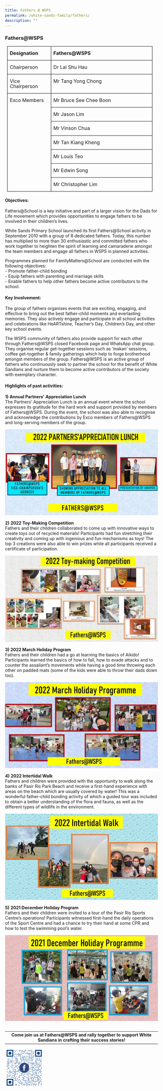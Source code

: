 ```yaml
---
title: Fathers @ WSPS
permalink: /white-sands-family/fathers/
description: ""
---
```

### **Fathers@WSPS**


<table style="margin-left:5.4pt;border-collapse:collapse;mso-yfti-tbllook:1184;
 mso-padding-alt:0in 0in 0in 0in" cellpadding="0" cellspacing="0" border="0" class="MsoNormalTable"><tbody><tr style="mso-yfti-irow:0;mso-yfti-firstrow:yes;height:20.15pt"><td style="width:90.45pt;border:solid windowtext 1.0pt;
  padding:0in 5.4pt 0in 5.4pt;height:20.15pt" valign="top" width="129"><p class="MsoNormal"><b><span style="font-size:12.0pt;line-height:107%;
  mso-bidi-font-family:Calibri;mso-bidi-theme-font:minor-latin;mso-ansi-language:
  MS" lang="MS">Designation</span></b></p></td><td style="width:238.6pt;border:solid windowtext 1.0pt;
  border-left:none;padding:0in 5.4pt 0in 5.4pt;height:20.15pt" valign="top" width="318"><p style="margin-right:1.7pt" class="MsoNormal"><b><span style="font-size:12.0pt;line-height:107%;mso-bidi-font-family:Calibri;
  mso-bidi-theme-font:minor-latin;mso-ansi-language:MS" lang="MS">Fathers@WSPS</span></b></p></td></tr><tr style="mso-yfti-irow:1;height:19.65pt"><td style="width:96.45pt;border:solid windowtext 1.0pt;
  border-top:none;padding:0in 5.4pt 0in 5.4pt;height:19.65pt" valign="top" width="120"><p class="MsoNormal"><span style="font-size:12.0pt;line-height:107%;
  mso-bidi-font-family:Calibri;mso-bidi-theme-font:minor-latin;mso-ansi-language:
  MS" lang="MS">Chairperson</span></p></td><td style="width:238.6pt;border-top:none;border-left:
  none;border-bottom:solid windowtext 1.0pt;border-right:solid windowtext 1.0pt;
  padding:0in 5.4pt 0in 5.4pt;height:19.65pt" valign="top" width="318"><p style="margin-right:1.7pt" class="MsoNormal"><span style="font-size:
  12.0pt;line-height:107%;mso-bidi-font-family:Calibri;mso-bidi-theme-font:
  minor-latin;mso-ansi-language:MS" lang="MS">Dr Lai Shu Hau</span></p></td></tr><tr style="mso-yfti-irow:2;height:20.15pt"><td style="width:96.45pt;border:solid windowtext 1.0pt;
  border-top:none;padding:0in 5.4pt 0in 5.4pt;height:20.15pt" valign="top" width="129"><p class="MsoNormal"><span style="font-size:12.0pt;line-height:107%;
  mso-bidi-font-family:Calibri;mso-bidi-theme-font:minor-latin;mso-ansi-language:
  MS" lang="MS">Vice Chairperson</span></p></td><td style="width:238.6pt;border-top:none;border-left:
  none;border-bottom:solid windowtext 1.0pt;border-right:solid windowtext 1.0pt;
  padding:0in 5.4pt 0in 5.4pt;height:20.15pt" valign="top" width="318"><p style="margin-right:1.7pt" class="MsoNormal"><span style="font-size:
  12.0pt;line-height:107%;mso-bidi-font-family:Calibri;mso-bidi-theme-font:
  minor-latin;mso-ansi-language:MS" lang="MS">Mr Tang Yong Chong</span></p></td></tr><tr style="mso-yfti-irow:3;height:19.65pt"><td style="width:96.45pt;border:solid windowtext 1.0pt;
  border-top:none;padding:0in 5.4pt 0in 5.4pt;height:19.65pt" valign="top" rowspan="7" width="129"><p class="MsoNormal"><span style="font-size:12.0pt;line-height:107%;
  mso-bidi-font-family:Calibri;mso-bidi-theme-font:minor-latin;mso-ansi-language:
  MS" lang="MS">Exco Members</span></p></td><td style="width:238.6pt;border-top:none;border-left:
  none;border-bottom:solid windowtext 1.0pt;border-right:solid windowtext 1.0pt;
  padding:0in 5.4pt 0in 5.4pt;height:19.65pt" valign="top" width="318"><p style="margin-right:1.7pt" class="MsoNormal"><span style="font-size:
  12.0pt;line-height:107%;mso-bidi-font-family:Calibri;mso-bidi-theme-font:
  minor-latin;mso-ansi-language:MS" lang="MS">Mr Bruce See Chee Boon</span></p></td></tr><tr style="mso-yfti-irow:4;height:21.2pt"><td style="width:238.6pt;border-top:none;border-left:
  none;border-bottom:solid windowtext 1.0pt;border-right:solid windowtext 1.0pt;
  padding:0in 5.4pt 0in 5.4pt;height:21.2pt" valign="top" width="318"><p style="margin-right:1.7pt" class="MsoNormal"><span style="font-size:
  12.0pt;line-height:107%;mso-bidi-font-family:Calibri;mso-bidi-theme-font:
  minor-latin;mso-ansi-language:MS" lang="MS">Mr Jason Lim</span></p></td></tr><tr style="mso-yfti-irow:5;height:21.2pt"><td style="width:238.6pt;border-top:none;border-left:
  none;border-bottom:solid windowtext 1.0pt;border-right:solid windowtext 1.0pt;
  padding:0in 5.4pt 0in 5.4pt;height:21.2pt" valign="top" width="318"><p style="margin-right:1.7pt" class="MsoNormal"><span style="font-size:
  12.0pt;line-height:107%;mso-bidi-font-family:Calibri;mso-bidi-theme-font:
  minor-latin;mso-ansi-language:MS" lang="MS">Mr Vinson Chua</span></p></td></tr><tr style="mso-yfti-irow:6;height:20.65pt"><td style="width:238.6pt;border-top:none;border-left:
  none;border-bottom:solid windowtext 1.0pt;border-right:solid windowtext 1.0pt;
  padding:0in 5.4pt 0in 5.4pt;height:20.65pt" valign="top" width="318"><p style="margin-right:1.7pt" class="MsoNormal"><span style="font-size:
  12.0pt;line-height:107%;mso-bidi-font-family:Calibri;mso-bidi-theme-font:
  minor-latin;mso-ansi-language:MS" lang="MS">Mr Tan Kiang Kheng</span></p></td></tr><tr style="mso-yfti-irow:7;height:21.2pt"><td style="width:238.6pt;border-top:none;border-left:
  none;border-bottom:solid windowtext 1.0pt;border-right:solid windowtext 1.0pt;
  padding:0in 5.4pt 0in 5.4pt;height:21.2pt" valign="top" width="318"><p style="margin-right:1.7pt" class="MsoNormal"><span style="font-size:
  12.0pt;line-height:107%;mso-bidi-font-family:Calibri;mso-bidi-theme-font:
  minor-latin;mso-ansi-language:MS" lang="MS">Mr Louis Teo</span></p></td></tr><tr style="mso-yfti-irow:8;height:21.2pt"><td style="width:238.6pt;border-top:none;border-left:
  none;border-bottom:solid windowtext 1.0pt;border-right:solid windowtext 1.0pt;
  padding:0in 5.4pt 0in 5.4pt;height:21.2pt" valign="top" width="318"><p style="margin-right:1.7pt" class="MsoNormal"><span style="font-size:
  12.0pt;line-height:107%;mso-bidi-font-family:Calibri;mso-bidi-theme-font:
  minor-latin;mso-ansi-language:MS" lang="MS">Mr Edwin Song</span></p></td></tr><tr style="mso-yfti-irow:9;mso-yfti-lastrow:yes;height:20.65pt"><td style="width:238.6pt;border-top:none;border-left:
  none;border-bottom:solid windowtext 1.0pt;border-right:solid windowtext 1.0pt;
  padding:0in 5.4pt 0in 5.4pt;height:20.65pt" valign="top" width="318"><p style="margin-right:1.7pt" class="MsoNormal"><span style="font-size:
  12.0pt;line-height:107%;mso-bidi-font-family:Calibri;mso-bidi-theme-font:
  minor-latin;mso-ansi-language:MS" lang="MS">Mr Christopher Lim</span></p></td></tr></tbody></table>






#### **Objectives:**
Fathers@School is a key initiative and part of a larger vision for the Dads for Life movement which provides opportunities to engage fathers to be involved in their children’s lives.

White Sands Primary School launched its first Fathers@School activity in September 2010 with a group of 8 dedicated fathers. Today, this number has multiplied to more than 30 enthusiastic and committed fathers who work together to heighten the spirit of learning and camaraderie amongst the team members and engage all fathers in WSPS in planned activities.

Programmes planned for FamilyMatters@School are conducted with the following objectives:<br>
\- Promote father-child bonding<br>
\- Equip fathers with parenting and marriage skills<br>
\- Enable fathers to help other fathers become active contributors to the school.

#### **Key Involvement:**
The group of fathers organises events that are exciting, engaging, and effective to bring out the best father-child moments and everlasting memories. They also actively engage and participate in all school activities and celebrations like HeARTshine, Teacher’s Day, Children’s Day, and other key school events. 

The WSPS community of fathers also provide support for each other through Fathers@WSPS closed Facebook page and WhatsApp chat group. They organise regular get-together sessions such as ‘makan’ sessions, coffee get-together &amp; family gatherings which help to forge brotherhood amongst members of the group. Fathers@WSPS is an active group of fathers who continuously seek to partner the school for the benefit of White Sandians and nurture them to become active contributors of the society with exemplary character.

#### **Highlights of past activities:**
**1) Annual Partners' Appreciation Lunch**<br>
The Partners’ Appreciation Lunch is an annual event where the school expresses its gratitude for the hard work and support provided by members of Fathers@WSPS. During the event, the school was also able to recognise and acknowledge the contributions by Exco members of Fathers@WSPS and long-serving members of the group.

![PALunch](/images/PA%20Lunch.jpg)
<br clear="left">

**2)** **2022 Toy-Making Competition**<br>
Fathers and their children collaborated to come up with innovative ways to create toys out of recycled materials! Participants had fun stretching their creativity and coming up with ingenious and fun mechanisms as toys! The top 3 creations were also able to win prizes while all participants received a certificate of participation.

![ToyComp](/images/Toy%20Making%20Comp.jpg)
<br clear="left">

**3) 2022 March Holiday Program**<br>
Fathers and their children had a go at learning the basics of Aikido! Participants learned the basics of how to fall, how to evade attacks and to counter the assailant’s movements while having a good time throwing each other on padded mats (some of the kids were able to throw their dads down too).

![MarHols](/images/MarchHoliday2022.jpg)
<br clear="left">

**4)**&nbsp;**2022 Intertidal Walk**<br>
Fathers and children were provided with the opportunity to walk along the banks of Pasir Ris Park Beach and receive a first-hand experience with areas on the beach which are usually covered by water! This was a wonderful father-child bonding activity of which a guided tour was included to obtain a better understanding of the flora and fauna, as well as the different types of wildlife in the environment.

![IntWalk](/images/IntertidalWalk2022.jpg)
<br clear="left">

**5)**&nbsp;**2021 December Holiday Program**<br>
Fathers and their children were invited to a tour of the Pasir Ris Sports Centre’s operations! Participants witnessed first-hand the daily operations of the Sport Centre and had a chance to try their hand at some CPR and how to test the swimming pool’s water.

![DecHolPrg](/images/Dec%20Holiday%20Prg%202021.jpg)
<br clear="left">
<br clear="left">

|  |
|:---:|
| **Come join us at Fathers@WSPS and rally together to support White Sandians in crafting their success stories!** <br> |


<img src="/images/fathersqr.png" style="width:25%" align="let">
<br clear="left">